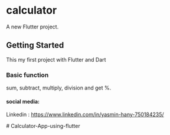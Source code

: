 # calculator

A new Flutter project.

## Getting Started
This my first project with Flutter and Dart 

### Basic function
sum, subtract, multiply, division and get %.

#### social media:
Linkedin : https://www.linkedin.com/in/yasmin-hany-750184235/

#   C a l c u l a t o r - A p p - u s i n g - f l u t t e r  
 